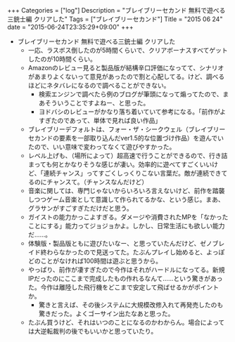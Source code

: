+++
Categories = ["log"]
Description = "ブレイブリーセカンド 無料で遊べる三銃士編 クリアした"
Tags = ["ブレイブリーセカンド"]
Title = "2015 06 24"
date = "2015-06-24T23:35:29+09:00"
+++

* ブレイブリーセカンド 無料で遊べる三銃士編 クリアした
	* 一応、ラスボス倒したのが5時間くらいで、クリアボーナスすべてゲットしたのが10時間くらい。
	* Amazonのレビュー見ると製品版が結構辛口評価になってて、シナリオがあまりよくないって意見があったので割と心配してる。けど、調べるほどにネタバレになるので調べることができない。
		* 検索エンジンで調べたら例のブログが筆頭になって煽ってたので、まあそういうことですよねー、と思った。
		* ヨドバシのレビューがかなり落ち着いていて参考になる。「前作がよすぎたのであって、単体で見れば良い作品」
	* ブレイブリーデフォルトは、フォー・ザ・シークウェル（ブレイブリーセカンドの要素を一部取り込んだver1.5的な位置づけ作品）を遊んでいたので、いい意味で変わってなくて遊びやすかった。
	* レベル上げも、（場所によって）超高速で行うことができるので、行き詰まっても何とかなりそうな感じが凄い。効率的に遊べてすごくいいけど、「連続チャンス」ってすごくしっくりこない言葉だ。敵が連続できてるのにチャンスて。（チャンスなんだけど）
	* 音楽に関しては、専門じゃないからいろいろ言えないけど、前作を踏襲しつつゲーム音楽として意識して作られてるかな、という感じ。まあ、グラサンがすごすぎただけだと思う。
	* ガイストの能力かっこよすぎる。ダメージや消費されたMPを「なかったことにする」能力ってジョジョかよ。しかし、日常生活にも欲しい能力だ……。
	* 体験版・製品版ともに遊びたいなー、と思っていたんだけど、ゼノブレイド終わらなかったので見送ってた。たぶんプレイし始めると、よっぽどのことがなければ100時間は遊ぶと思うから。
	* やっぱり、前作が凄すぎたので今作はそれがハードルになってる。新規IPだったのにここまで完成したもの作れるなんて……という驚きがあった。今作は離陸した飛行機をどこまで安定して飛ばせるかがポイントか。
		* 驚きと言えば、その後システムに大規模改修入れて再発売したのも驚きだった。よくゴーサイン出たなあと思った。
	* たぶん買うけど、それはいつのことになるのかわからん。場合によっては大逆転裁判の後でもいいかと思っていたり。